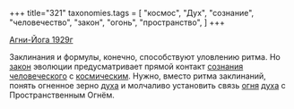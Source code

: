 +++
title="321"
taxonomies.tags = [
 "космос",
 "Дух",
 "сознание",
 "человечество",
 "закон",
 "огонь",
 "пространство",
]
+++

[Агни-Йога 1929г](/agni/1929)

Заклинания и формулы, конечно, способствуют уловлению ритма. Но [закон](/tags/закон) эволюции предусматривает прямой контакт [сознания](/tags/сознание) [человеческого](/tags/человечество) с [космическим](/tags/космос). Нужно, вместо ритма заклинаний, понять огненное зерно [духа](/tags/Дух) и молчаливо установить связь [огня](/tags/огонь) [духа](/tags/Дух) с Пространственным Огнём.